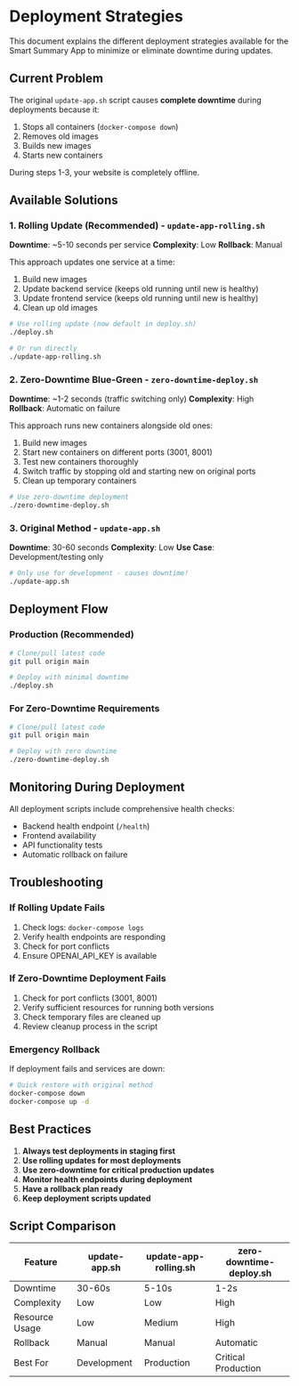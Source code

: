 # Deployment Strategies

This document explains the different deployment strategies available for the Smart Summary App to minimize or eliminate downtime during updates.

## Current Problem

The original `update-app.sh` script causes **complete downtime** during deployments because it:

1. Stops all containers (`docker-compose down`)
2. Removes old images
3. Builds new images
4. Starts new containers

During steps 1-3, your website is completely offline.

## Available Solutions

### 1. Rolling Update (Recommended) - `update-app-rolling.sh`

**Downtime**: ~5-10 seconds per service
**Complexity**: Low
**Rollback**: Manual

This approach updates one service at a time:

1. Build new images
2. Update backend service (keeps old running until new is healthy)
3. Update frontend service (keeps old running until new is healthy)
4. Clean up old images

```bash
# Use rolling update (now default in deploy.sh)
./deploy.sh

# Or run directly
./update-app-rolling.sh
```

### 2. Zero-Downtime Blue-Green - `zero-downtime-deploy.sh`

**Downtime**: ~1-2 seconds (traffic switching only)
**Complexity**: High
**Rollback**: Automatic on failure

This approach runs new containers alongside old ones:

1. Build new images
2. Start new containers on different ports (3001, 8001)
3. Test new containers thoroughly
4. Switch traffic by stopping old and starting new on original ports
5. Clean up temporary containers

```bash
# Use zero-downtime deployment
./zero-downtime-deploy.sh
```

### 3. Original Method - `update-app.sh`

**Downtime**: 30-60 seconds
**Complexity**: Low
**Use Case**: Development/testing only

```bash
# Only use for development - causes downtime!
./update-app.sh
```

## Deployment Flow

### Production (Recommended)

```bash
# Clone/pull latest code
git pull origin main

# Deploy with minimal downtime
./deploy.sh
```

### For Zero-Downtime Requirements

```bash
# Clone/pull latest code
git pull origin main

# Deploy with zero downtime
./zero-downtime-deploy.sh
```

## Monitoring During Deployment

All deployment scripts include comprehensive health checks:

- Backend health endpoint (`/health`)
- Frontend availability
- API functionality tests
- Automatic rollback on failure

## Troubleshooting

### If Rolling Update Fails

1. Check logs: `docker-compose logs`
2. Verify health endpoints are responding
3. Check for port conflicts
4. Ensure OPENAI_API_KEY is available

### If Zero-Downtime Deployment Fails

1. Check for port conflicts (3001, 8001)
2. Verify sufficient resources for running both versions
3. Check temporary files are cleaned up
4. Review cleanup process in the script

### Emergency Rollback

If deployment fails and services are down:

```bash
# Quick restore with original method
docker-compose down
docker-compose up -d
```

## Best Practices

1. **Always test deployments in staging first**
2. **Use rolling updates for most deployments**
3. **Use zero-downtime for critical production updates**
4. **Monitor health endpoints during deployment**
5. **Have a rollback plan ready**
6. **Keep deployment scripts updated**

## Script Comparison

| Feature        | update-app.sh | update-app-rolling.sh | zero-downtime-deploy.sh |
| -------------- | ------------- | --------------------- | ----------------------- |
| Downtime       | 30-60s        | 5-10s                 | 1-2s                    |
| Complexity     | Low           | Low                   | High                    |
| Resource Usage | Low           | Medium                | High                    |
| Rollback       | Manual        | Manual                | Automatic               |
| Best For       | Development   | Production            | Critical Production     |
